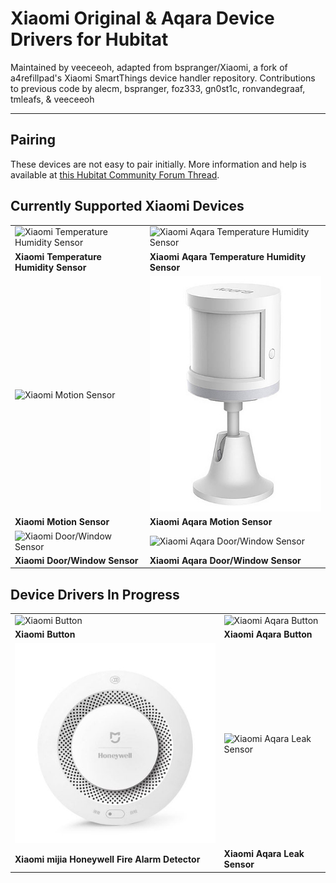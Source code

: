 # Xiaomi Original & Aqara Device Drivers for Hubitat

Maintained by veeceeoh, adapted from bspranger/Xiaomi, a fork of a4refillpad's Xiaomi SmartThings device handler repository. 
Contributions to previous code by alecm, bspranger, foz333, gn0st1c, ronvandegraaf, tmleafs, & veeceeoh

---

## Pairing

These devices are not easy to pair initially. More information and help is available at <a href="https://community.hubitat.com/t/release-xiaomi-device-drivers/631">this Hubitat Community Forum Thread</a>.


## Currently Supported Xiaomi Devices

|||
|---|---|
|![Xiaomi Temperature Humidity Sensor](images/temp.jpg)|![Xiaomi Aqara Temperature Humidity Sensor](images/aqaratemp.jpg)|
|**Xiaomi Temperature Humidity Sensor**|**Xiaomi Aqara Temperature Humidity Sensor**|
|![Xiaomi Motion Sensor](images/motion.jpg)|![Xiaomi Aqara Motion Sensor](images/aqaramotion.jpg)|
|**Xiaomi Motion Sensor**|**Xiaomi Aqara Motion Sensor**|
|![Xiaomi Door/Window Sensor](images/door.jpg)|![Xiaomi Aqara Door/Window Sensor](images/aqaradoor.jpg)|
|**Xiaomi Door/Window Sensor**|**Xiaomi Aqara Door/Window Sensor**|

## Device Drivers In Progress

|||
|---|---|
|![Xiaomi Button](images/button.jpg)|![Xiaomi Aqara Button](images/aqarabutton.jpg)|
|**Xiaomi Button**|**Xiaomi Aqara Button**|
|![Xiaomi mijia Honeywell Fire Alarm Detector](images/smoke.jpg)|![Xiaomi Aqara Leak Sensor](images/aqarawater.jpg)|
|**Xiaomi mijia Honeywell Fire Alarm Detector**|**Xiaomi Aqara Leak Sensor**|
